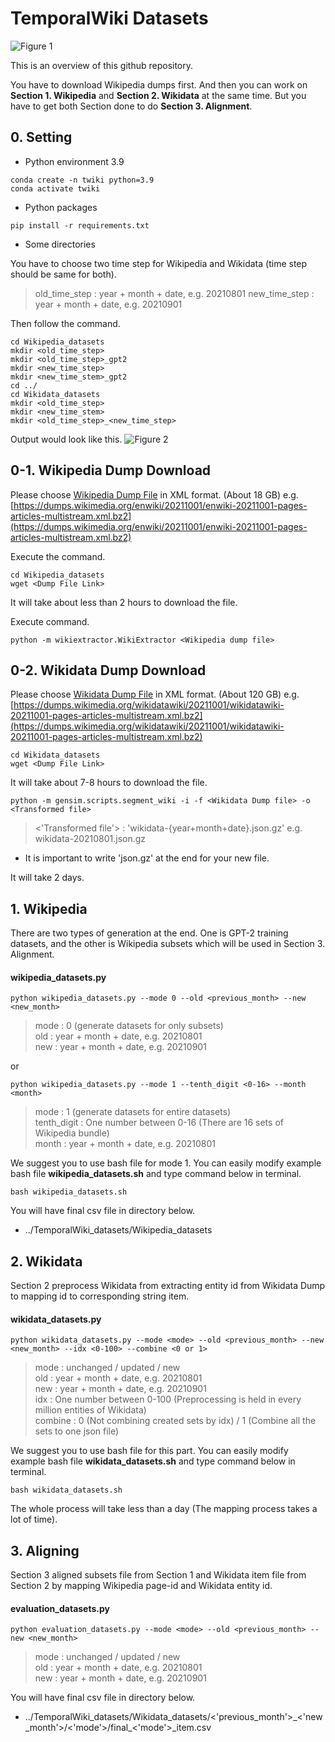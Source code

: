 # TemporalWiki Datasets

![Figure 1](https://user-images.githubusercontent.com/87512263/148145276-30afa286-110d-44aa-9ca4-dde3dc42fd75.png)

This is an overview of this github repository. 

You have to download Wikipedia dumps first. And then you can work on **Section 1. Wikipedia** and **Section 2. Wikidata** at the same time. But you have to get both Section done to do **Section 3. Alignment**. 

## 0. Setting

* Python environment 3.9
```
conda create -n twiki python=3.9 
conda activate twiki
```

* Python packages
```
pip install -r requirements.txt
```

* Some directories

You have to choose two time step for Wikipedia and Wikidata (time step should be same for both).

> old_time_step : year + month + date, e.g. 20210801
> new_time_step : year + month + date, e.g. 20210901

Then follow the command.
```
cd Wikipedia_datasets
mkdir <old_time_step>
mkdir <old_time_step>_gpt2
mkdir <new_time_step>
mkdir <new_time_stem>_gpt2
cd ../
cd Wikidata_datasets
mkdir <old_time_step>
mkdir <new_time_stem>
mkdir <old_time_step>_<new_time_step>
```

Output would look like this.
![Figure 2](https://user-images.githubusercontent.com/87512263/148151373-d1b65f7d-8a86-4419-838e-c9a8a996a88f.png)

## 0-1. Wikipedia Dump Download

Please choose [Wikipedia Dump File](https://dumps.wikimedia.org/enwiki/) in XML format. (About 18 GB)
e.g. [https://dumps.wikimedia.org/enwiki/20211001/enwiki-20211001-pages-articles-multistream.xml.bz2](https://dumps.wikimedia.org/enwiki/20211001/enwiki-20211001-pages-articles-multistream.xml.bz2)

Execute the command.
```
cd Wikipedia_datasets
wget <Dump File Link>
```

It will take about less than 2 hours to download the file.

Execute command.
```
python -m wikiextractor.WikiExtractor <Wikipedia dump file>
```

## 0-2. Wikidata Dump Download

Please choose [Wikidata Dump File](https://dumps.wikimedia.org/wikidatawiki/) in XML format. (About 120 GB)
e.g. [https://dumps.wikimedia.org/wikidatawiki/20211001/wikidatawiki-20211001-pages-articles-multistream.xml.bz2](https://dumps.wikimedia.org/wikidatawiki/20211001/wikidatawiki-20211001-pages-articles-multistream.xml.bz2)

```
cd Wikidata_datasets 
wget <Dump File Link>
```

It will take about 7-8 hours to download the file.

```
python -m gensim.scripts.segment_wiki -i -f <Wikidata Dump file> -o <Transformed file>
```
> <'Transformed file'> : 'wikidata-{year+month+date}.json.gz' e.g. wikidata-20210801.json.gz

* It is important to write 'json.gz' at the end for your new file.

It will take 2 days. 

## 1. Wikipedia

There are two types of generation at the end. One is GPT-2 training datasets, and the other is Wikipedia subsets which will be used in Section 3. Alignment. 

#### wikipedia_datasets.py

``` 
python wikipedia_datasets.py --mode 0 --old <previous_month> --new <new_month>
```
> mode : 0 (generate datasets for only subsets)   
> old : year + month + date, e.g. 20210801   
> new : year + month + date, e.g. 20210901   

or
```
python wikipedia_datasets.py --mode 1 --tenth_digit <0-16> --month <month>
```
> mode : 1 (generate datasets for entire datasets)   
> tenth_digit : One number between 0-16 (There are 16 sets of Wikipedia bundle)   
> month : year + month + date, e.g. 20210801   

We suggest you to use bash file for mode 1. You can easily modify example bash file **wikipedia_datasets.sh** and type command below in terminal.
``` 
bash wikipedia_datasets.sh
```

You will have final csv file in directory below.

- ../TemporalWiki_datasets/Wikipedia_datasets

## 2. Wikidata

Section 2 preprocess Wikidata from extracting entity id from Wikidata Dump to mapping id to corresponding string item.

#### wikidata_datasets.py

``` 
python wikidata_datasets.py --mode <mode> --old <previous_month> --new <new_month> --idx <0-100> --combine <0 or 1>
```
> mode : unchanged / updated / new   
> old : year + month + date, e.g. 20210801   
> new : year + month + date, e.g. 20210901   
> idx : One number between 0-100 (Preprocessing is held in every million entities of Wikidata)   
> combine : 0 (Not combining created sets by idx) / 1 (Combine all the sets to one json file)   

We suggest you to use bash file for this part. You can easily modify example bash file **wikidata_datasets.sh** and type command below in terminal.
``` 
bash wikidata_datasets.sh
```

The whole process will take less than a day (The mapping process takes a lot of time).

## 3. Aligning

Section 3 aligned subsets file from Section 1 and Wikidata item file from Section 2 by mapping Wikipedia page-id and Wikidata entity id.

#### evaluation_datasets.py

``` 
python evaluation_datasets.py --mode <mode> --old <previous_month> --new <new_month>
```
> mode : unchanged / updated / new   
> old : year + month + date, e.g. 20210801   
> new : year + month + date, e.g. 20210901   

You will have final csv file in directory below.

- ../TemporalWiki_datasets/Wikidata_datasets/<'previous_month'>\_<'new_month'>/<'mode'>/final_<'mode'>_item.csv